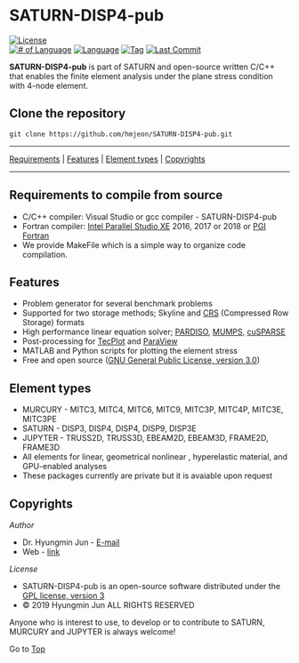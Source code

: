 <a name="top"></a>

# SATURN-DISP4-pub

[![License](https://img.shields.io/badge/license-GNU%20GeneraL%20Public%20License%20v3,%20GPLv3-blue.svg)](https://www.gnu.org/licenses/gpl-3.0.en.html) <br>
[![# of Language](https://img.shields.io/github/languages/count/hmjeon/SATURN-DISP4-pub.svg)](https://github.com/hmjeon/SATURN-DISP4-pub)
[![Language](https://img.shields.io/github/languages/top/hmjeon/SATURN-DISP4-pub.svg)](https://github.com/hmjeon/SATURN-DISP4-pub)
[![Tag](https://img.shields.io/github/tag/hmjeon/SATURN-DISP4-pub.svg)](https://github.com/hmjeon/SATURN-DISP4-pub/tags)
[![Last Commit](https://img.shields.io/github/last-commit/hmjeon/SATURN-DISP4-pub.svg)](https://github.com/hmjeon/SATURN-DISP4-pub)

**SATURN-DISP4-pub** is part of SATURN and open-source written C/C++ that enables the finite element analysis under the plane stress condition with 4-node element.</br>

## Clone the repository
```git clone https://github.com/hmjeon/SATURN-DISP4-pub.git```</br>

---

[Requirements](#Requirements-to-compile-from-source) | [Features](#Features) | [Element types](#Element-types) | [Copyrights](#copyrights)

---

## Requirements to compile from source
* C/C++ compiler: Visual Studio or gcc compiler - SATURN-DISP4-pub
* Fortran compiler: [Intel Parallel Studio XE](https://software.intel.com/en-us/fortran-compilers) 2016, 2017 or 2018 or [PGI Fortran](https://www.pgroup.com/)
* We provide MakeFile which is a simple way to organize code compilation.

## Features
* Problem generator for several benchmark problems
* Supported for two storage methods; Skyline and [CRS](https://en.wikipedia.org/wiki/Sparse_matrix) (Compressed Row Storage) formats
* High performance linear equation solver; [PARDISO](https://www.pardiso-project.org/), [MUMPS](mumps.enseeiht.fr), [cuSPARSE](https://developer.nvidia.com/cusparse)
* Post-processing for [TecPlot](https://www.tecplot.com/) and [ParaView](https://www.paraview.org/)</br>
* MATLAB and Python scripts for plotting the element stress</br>
* Free and open source ([GNU General Public License, version 3.0](https://www.gnu.org/licenses/gpl-3.0.en.html/))</br>

## Element types
* MURCURY - MITC3, MITC4, MITC6, MITC9, MITC3P, MITC4P, MITC3E, MITC3PE
* SATURN - DISP3, DISP4, DISP4, DISP9, DISP3E
* JUPYTER - TRUSS2D, TRUSS3D, EBEAM2D, EBEAM3D, FRAME2D, FRAME3D
* All elements for linear, geometrical nonlinear , hyperelastic material, and GPU-enabled analyses
* These packages currently are private but it is avaiable upon request

## Copyrights
*Author*
* Dr. Hyungmin Jun - [E-mail](mailto:hyungminjun@outlook.com)</br>
* Web - [link](https://hyungminjun.com)</br>

*License*
* SATURN-DISP4-pub is an open-source software distributed under the [GPL license, version 3](https://www.gnu.org/licenses/gpl-3.0.en.html/)</br>
* © 2019 Hyungmin Jun ALL RIGHTS RESERVED</br>

Anyone who is interest to use, to develop or to contribute to SATURN, MURCURY and JUPYTER is always welcome!

Go to [Top](#top)